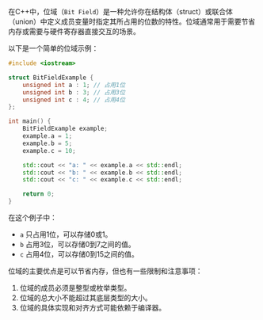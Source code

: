 在C++中，位域（`Bit Field`）是一种允许你在结构体（struct）或联合体（union）中定义成员变量时指定其所占用的位数的特性。位域通常用于需要节省内存或需要与硬件寄存器直接交互的场景。

以下是一个简单的位域示例：

```cpp
#include <iostream>

struct BitFieldExample {
    unsigned int a : 1; // 占用1位
    unsigned int b : 3; // 占用3位
    unsigned int c : 4; // 占用4位
};

int main() {
    BitFieldExample example;
    example.a = 1;
    example.b = 5;
    example.c = 10;

    std::cout << "a: " << example.a << std::endl;
    std::cout << "b: " << example.b << std::endl;
    std::cout << "c: " << example.c << std::endl;

    return 0;
}
```

在这个例子中：

- `a` 只占用1位，可以存储0或1。
- `b` 占用3位，可以存储0到7之间的值。
- `c` 占用4位，可以存储0到15之间的值。

位域的主要优点是可以节省内存，但也有一些限制和注意事项：

1. 位域的成员必须是整型或枚举类型。
2. 位域的总大小不能超过其底层类型的大小。
3. 位域的具体实现和对齐方式可能依赖于编译器。
